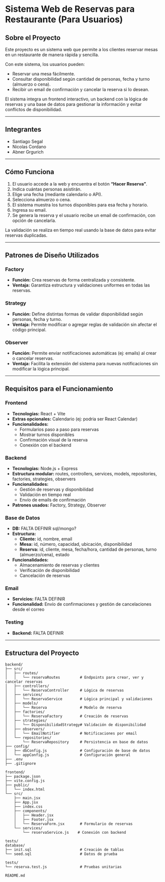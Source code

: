 # Sistema Web de Reservas para Restaurante (Para Usuarios)

## Sobre el Proyecto

Este proyecto es un sistema web que permite a los clientes reservar mesas en un restaurante de manera rápida y sencilla.

Con este sistema, los usuarios pueden:

- Reservar una mesa fácilmente.
- Consultar disponibilidad según cantidad de personas, fecha y turno (almuerzo o cena).
- Recibir un email de confirmación y cancelar la reserva si lo desean.

El sistema integra un frontend interactivo, un backend con la lógica de reservas y una base de datos para gestionar la información y evitar conflictos de disponibilidad.

---

## Integrantes

- Santiago Segal
- Nicolas Cordano
- Abner Grgurich

---

## Cómo Funciona

1. El usuario accede a la web y encuentra el botón **“Hacer Reserva”**.
2. Indica cuántas personas asistirán.
3. Elige una fecha (mediante calendario o API).
4. Selecciona almuerzo o cena.
5. El sistema muestra los turnos disponibles para esa fecha y horario.
6. Ingresa su email.
7. Se genera la reserva y el usuario recibe un email de confirmación, con opción de cancelarla.

La validación se realiza en tiempo real usando la base de datos para evitar reservas duplicadas.

---

## Patrones de Diseño Utilizados

### Factory
- **Función:** Crea reservas de forma centralizada y consistente.
- **Ventaja:** Garantiza estructura y validaciones uniformes en todas las reservas.

### Strategy
- **Función:** Define distintas formas de validar disponibilidad según personas, fecha y turno.
- **Ventaja:** Permite modificar o agregar reglas de validación sin afectar el código principal.

### Observer
- **Función:** Permite enviar notificaciones automáticas (ej: emails) al crear o cancelar reservas.
- **Ventaja:** Facilita la extensión del sistema para nuevas notificaciones sin modificar la lógica principal.

---

## Requisitos para el Funcionamiento

### Frontend

- **Tecnologías:** React + Vite
- **Extras opcionales:** Calendario (ej: podria ser React Calendar)
- **Funcionalidades:**
    - Formularios paso a paso para reservas
    - Mostrar turnos disponibles
    - Confirmación visual de la reserva
    - Conexión con el backend

### Backend

- **Tecnologías:** Node.js + Express
- **Estructura modular:** routes, controllers, services, models, repositories, factories, strategies, observers
- **Funcionalidades:**
    - Gestión de reservas y disponibilidad
    - Validación en tiempo real
    - Envío de emails de confirmación
- **Patrones usados:** Factory, Strategy, Observer

### Base de Datos

- **DB:** FALTA DEFINIR sql/mongo?
- **Estructura:**
    - **Cliente:** id, nombre, email
    - **Mesa:** id, número, capacidad, ubicación, disponibilidad
    - **Reserva:** id, cliente, mesa, fecha/hora, cantidad de personas, turno (almuerzo/cena), estado
- **Funcionalidades:**
    - Almacenamiento de reservas y clientes
    - Verificación de disponibilidad
    - Cancelación de reservas

### Email

- **Servicios:** FALTA DEFINIR
- **Funcionalidad:** Envío de confirmaciones y gestión de cancelaciones desde el correo

### Testing

- **Backend:** FALTA DEFINIR

---

## Estructura del Proyecto

```
backend/
├── src/
│   ├── routes/
│   │   └── reservaRoutes         # Endpoints para crear, ver y cancelar reservas
│   ├── controllers/
│   │   └── ReservaController     # Lógica de reservas
│   ├── services/
│   │   └── ReservaService        # Lógica principal y validaciones
│   ├── models/
│   │   └── Reserva               # Modelo de reserva
│   ├── factories/
│   │   └── ReservaFactory        # Creación de reservas
│   ├── strategies/
│   │   └── DisponibilidadStrategy# Validación de disponibilidad
│   ├── observers/
│   │   └── EmailNotifier         # Notificaciones por email
│   └── repositories/
│       └── ReservaRepository     # Persistencia en base de datos
├── config/
│   ├── dbConfig.js               # Configuración de base de datos
│   └── appConfig.js              # Configuración general
├── .env
├── .gitignore

frontend/
├── package.json
├── vite.config.js
├── public/
│   └── index.html
└── src/
    ├── main.jsx
    ├── App.jsx
    ├── index.css
    ├── components/
    │   ├── Header.jsx
    │   ├── Footer.jsx
    │   └── ReservaForm.jsx       # Formulario de reservas
    └── services/
        └── reservaService.js    # Conexión con backend

tests/
database/
├── init.sql                      # Creación de tablas
└── seed.sql                      # Datos de prueba

tests/
└── reserva.test.js               # Pruebas unitarias

README.md
```
